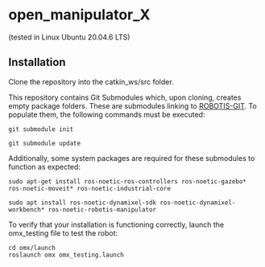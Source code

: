 # open_manipulator_X
(tested in Linux Ubuntu 20.04.6 LTS) 

## Installation

Clone the repository into the catkin_ws/src folder.

This repository contains Git Submodules which, upon cloning, creates empty package folders. These are submodules linking to [ROBOTIS-GIT](https://github.com/ROBOTIS-GIT).
To populate them, the following commands must be executed:
```
git submodule init
```
```
git submodule update
```
Additionally, some system packages are required for these submodules to function as expected:
```
sudo apt-get install ros-noetic-ros-controllers ros-noetic-gazebo* ros-noetic-moveit* ros-noetic-industrial-core
```
```
sudo apt install ros-noetic-dynamixel-sdk ros-noetic-dynamixel-workbench* ros-noetic-robotis-manipulator
```
To verify that your installation is functioning correctly, launch the omx_testing file to test the robot:
```
cd omx/launch
roslaunch omx omx_testing.launch
```
